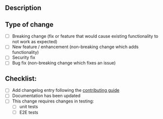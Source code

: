 ## Description
<!-- Please include a summary of the change in your PR and what it's fixing.  -->

## Type of change
<!-- Please check the relevant option. -->

- [ ] Breaking change (fix or feature that would cause existing functionality to not work as expected)
- [ ] New feature / enhancement (non-breaking change which adds functionality)
- [ ] Security fix
- [ ] Bug fix (non-breaking change which fixes an issue)

## Checklist:
<!-- Please check applicable options. -->

- [ ] Add changelog entry following the [contributing guide](../CONTRIBUTING.md#pull-requests)
- [ ] Documentation has been updated
- [ ] This change requires changes in testing:
  - [ ] unit tests
  - [ ] E2E tests

